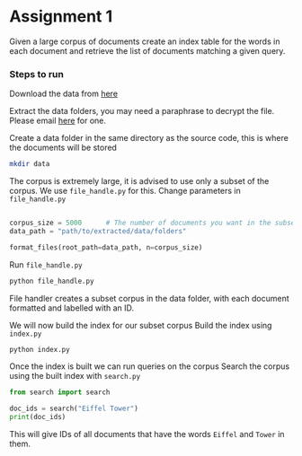 # Assignment 1

Given a large corpus of documents create an index table for the words in each document and retrieve the list of documents matching a given query.

### Steps to run

Download the data from [here](http://www.isical.ac.in/~fire/data/docs/adhoc/en.docs.2011.tar.gpg)

Extract the data folders, you may need a paraphrase to decrypt the file. Please email [here](mailto:amitava.das@iiits.in) for one.

Create a data folder in the same directory as the source code, this is where the documents will be stored
```bash
mkdir data
```
The corpus is extremely large, it is advised to use only a subset of the corpus.
We use `file_handle.py` for this. Change parameters in `file_handle.py`
```python

corpus_size = 5000      # The number of documents you want in the subset corpus
data_path = "path/to/extracted/data/folders"

format_files(root_path=data_path, n=corpus_size)
```
Run `file_handle.py`

```bash
python file_handle.py
```
File handler creates a subset corpus in the data folder, with each document formatted and labelled with an ID.

We will now build the index for our subset corpus
Build the index using `index.py`
```bash
python index.py
```

Once the index is built we can run queries on the corpus
Search the corpus using the built index with `search.py`
```python
from search import search

doc_ids = search("Eiffel Tower")
print(doc_ids)
```

This will give IDs of all documents that have the words `Eiffel` and `Tower` in them.
